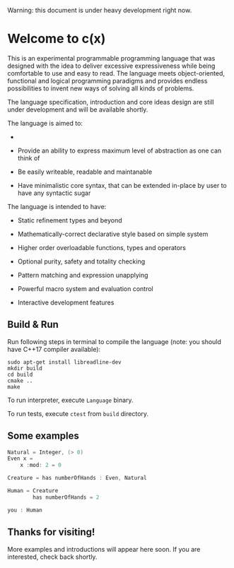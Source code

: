 Warning: this document is under heavy development right now. 

# Welcome to c(x)

This is an experimental programmable programming language that was designed with the idea to deliver excessive expressiveness while being comfortable to use and easy to read. The language meets object-oriented, functional and logical programming paradigms and provides endless possibilities to invent new ways of solving all kinds of problems.

The language specification, introduction and core ideas design are still under development and will be available shortly.

The language is aimed to:

+ 

+ Provide an ability to express maximum level of abstraction as one can think of

+ Be easily writeable, readable and maintanable

+ Have minimalistic core syntax, that can be extended in-place by user to have any syntactic sugar

The language is intended to have:

+ Static refinement types and beyond

+ Mathematically-correct declarative style based on simple system

+ Higher order overloadable functions, types and operators

+ Optional purity, safety and totality checking

+ Pattern matching and expression unapplying

+ Powerful macro system and evaluation control

+ Interactive development features

## Build & Run

Run following steps in terminal to compile the language (note: you should have C++17 compiler available):

```
sudo apt-get install libreadline-dev
mkdir build
cd build
cmake ..
make
```

To run interpreter, execute `Language` binary.

To run tests, execute `ctest` from `build` directory.

## Some examples

```scala
Natural = Integer, (> 0)
Even x = 
    x :mod: 2 = 0

Creature = has numberOfHands : Even, Natural

Human = Creature
        has numberOfHands = 2

you : Human
```

## Thanks for visiting!

More examples and introductions will appear here soon. If you are interested, check back shortly.

